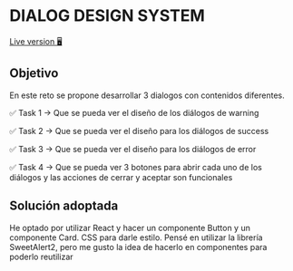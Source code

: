 # DIALOG DESIGN SYSTEM

[Live version 🖥](https://dialog-design-system.netlify.app/)

## Objetivo

En este reto se propone desarrollar 3 dialogos con contenidos diferentes.

✅ Task 1 → Que se pueda ver el diseño de los diálogos de warning

✅ Task 2 → Que se pueda ver el diseño para los diálogos de success

✅ Task 3 → Que se pueda ver el diseño para los diálogos de error

✅ Task 4 → Que se pueda ver 3 botones para abrir cada uno de los diálogos y las acciones de cerrar y aceptar son funcionales

## Solución adoptada

He optado por utilizar React y hacer un componente Button y un componente Card. CSS para darle estilo. Pensé en utilizar la librería SweetAlert2, pero me gusto la idea de hacerlo en componentes para poderlo reutilizar
